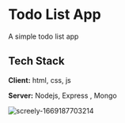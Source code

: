 
# Todo List App

A simple todo list app 



## Tech Stack

**Client:** html, css, js

**Server:** Nodejs, Express , Mongo


 ![screely-1669187703214](https://user-images.githubusercontent.com/77838959/203490348-7b75581b-8f07-4589-aedc-d19ae3364837.png)
